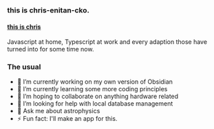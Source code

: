 ### this is chris-enitan-cko.
#### [this is chris](https://github.com/chrisenitan)

Javascript at home, Typescript at work and every adaption those have turned into for some time now.

### The usual

- 🔭 I’m currently working on my own version of Obsidian
- 🌱 I’m currently learning some more coding principles
- 👯 I’m hoping to collaborate on anything hardware related
- 🤔 I’m looking for help with local database management
- 💬 Ask me about astrophysics
- ⚡ Fun fact: I'll make an app for this. 
